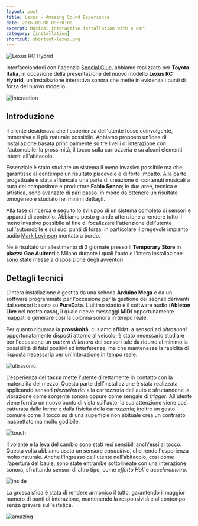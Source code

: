 ```yaml
---
layout: post
title: Lexus - Amazing Sound Experience
date: 2016-09-08 09:30:00
excerpt: Musical interactive installation with a car!
category: [installation]
shortcut: shortcut-lexus.png
---
```


![Lexus RC Hybrid](http://www.specialglue.it/wp-content/uploads/bfi_thumb/incontri-d-musica-lexus-amazing-sound-experience-brand-activation-cover-1-mx41c88j3e5iu2je0so14z4qy9rek7y164ql76otqg.jpg)

Interfacciandoci con l'agenzia [Special Glue](http://www.specialglue.it/), abbiamo realizzato per **Toyota Italia**, in occasione della presentazione del nuovo modello **Lexus RC Hybrid**, un'installazione interattiva sonora che mette in evidenza i punti di forza del nuovo modello.

![interaction](http://www.specialglue.it/wp-content/uploads/2016/09/incontri-d-musica-lexus-amazing-sound-experience-brand-activation-13.jpg)

## Introduzione
Il cliente desiderava che l'esperienza dell'utente fosse coinvolgente, immersiva e il più naturale possibile. Abbiamo proposto un'idea di installazione basata principalmente su tre livelli di interazione con l'automobile: la prossimità, il tocco sulla carrozzeria e su alcuni elementi interni all'abitacolo.

Essenziale è stato studiare un sistema il meno invasivo possibile ma che garantisse al contempo un risultato piacevole e di forte impatto. Alla parte progettuale è stata affiancata una parte di creazione di contenuti musicali a cura del compositore e produttore **Fabio Senna**; le due aree, tecnica e artistica, sono avanzate di pari passo, in modo da ottenere un risultato omogeneo e studiato nei minimi dettagli.

Alla fase di ricerca è seguito lo sviluppo di un sistema completo di sensori e apparati di controllo. Abbiamo posto grande attenzione a rendere tutto il meno invasivo possibile al fine di focalizzare l'attenzione dell'utente sull'automobile e sui suoi punti di forza: in particolare il pregevole impianto audio [Mark Levinson](http://www.lexus.it/mark-levinson) montato a bordo.

Ne è risultato un allestimento di 3 giornate presso il **Temporary Store** in **piazza Gae Aultenti** a Milano durante i quali l'auto e l'intera installazione sono state messe a disposizione degli avventori.


## Dettagli tecnici
L'intera installazione è gestita da una scheda **Arduino Mega** e da un software programmato per l'occasione per la gestione dei segnali derivanti dai sensori basato su **PureData**. L'ultimo stadio è il software audio (<strong>Ableton Live</strong> nel nostro caso), il quale riceve messaggi **MIDI** opportunamente mappati e generare così la colonna sonora in tempo reale.

Per quanto riguarda la **prossimità**, ci siamo affidati a sensori ad _ultrasuoni_ opportunatamente disposti attorno al veicolo; è stato necessario studiare per l'occasione un _pattern di lettura_ dei sensori tale da ridurre al minimo la possibilità di falsi positivi ed interferenze, ma che mantenesse la rapidità di risposta necessaria per un'interazione in tempo reale.


![ultrasonic](http://www.specialglue.it/wp-content/uploads/2016/09/incontri-d-musica-lexus-amazing-sound-experience-brand-activation-1.jpg)

L'esperienza del **tocco** mette l'utente direttamente in contatto con la materialità del mezzo. Questa parte dell'installazione è stata realizzata applicando sensori _piezoelettrici_ alla carrozzeria dell'auto e sfruttandone la vibrazione come sorgente sonora oppure come sengale di _trigger_. All'utente viene fornito un nuovo punto di vista sull'auto, la sua attenzione viene così catturata dalle forme e dalla fisicità della carrozzeria; inoltre un gesto comune come il tocco su di una superficie non abituale crea un contrasto inaspettato ma molto godibile.

![touch](http://www.specialglue.it/wp-content/uploads/2016/09/incontri-d-musica-lexus-amazing-sound-experience-brand-activation-6.jpg)

Il volante e la leva del cambio sono stati resi sensibili anch'essi al tocco. Questa volta abbiamo usato un sensore _capacitivo_, che rende l'esperienza molto naturale. Anche l'ingresso dell'utente nell'abitacolo, così come l'apertura del baule, sono state entrambe sottolineate con una interazione sonora, sfruttando sensori di altro tipo, come _effetto Hall_ e _accelerometro_.


![inside](http://www.specialglue.it/wp-content/uploads/2016/09/incontri-d-musica-lexus-amazing-sound-experience-brand-activation-11.jpg)

La grossa sfida è stata di rendere armonico il tutto, garantendo il maggior numero di punti di interazione, mantenendo la responsività e al contempo senza gravare sull'estetica.

![amazing](http://www.specialglue.it/wp-content/uploads/2016/09/incontri-d-musica-lexus-amazing-sound-experience-brand-activation-12.jpg)
